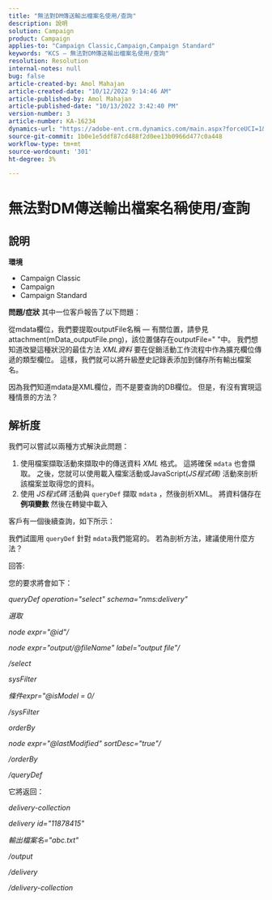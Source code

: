 ```yaml
---
title: "無法對DM傳送輸出檔案名使用/查詢"
description: 說明
solution: Campaign
product: Campaign
applies-to: "Campaign Classic,Campaign,Campaign Standard"
keywords: "KCS — 無法對DM傳送輸出檔案名使用/查詢"
resolution: Resolution
internal-notes: null
bug: false
article-created-by: Amol Mahajan
article-created-date: "10/12/2022 9:14:46 AM"
article-published-by: Amol Mahajan
article-published-date: "10/13/2022 3:42:40 PM"
version-number: 3
article-number: KA-16234
dynamics-url: "https://adobe-ent.crm.dynamics.com/main.aspx?forceUCI=1&pagetype=entityrecord&etn=knowledgearticle&id=9a86e74b-0e4a-ed11-bba1-000d3a31576b"
source-git-commit: 1b0e1e5ddf87cd488f2d0ee13b0966d477c0a448
workflow-type: tm+mt
source-wordcount: '301'
ht-degree: 3%

---
```


# 無法對DM傳送輸出檔案名稱使用/查詢

## 說明

<b>環境</b>
- Campaign Classic
- Campaign
- Campaign Standard

<b>問題/症狀</b>
其中一位客戶報告了以下問題：

從mdata欄位，我們要提取outputFile名稱 — 有關位置，請參見attachment(mData_outputFile.png)，該位置儲存在outputFile=&quot; &quot;中。 我們想知道改變這種狀況的最佳方法 *XML資料* 要在促銷活動工作流程中作為擴充欄位傳遞的類型欄位。 這樣，我們就可以將升級歷史記錄表添加到儲存所有輸出檔案名。

因為我們知道mdata是XML欄位，而不是要查詢的DB欄位。 但是，有沒有實現這種情景的方法？


## 解析度


我們可以嘗試以兩種方式解決此問題：

1. 使用檔案擷取活動來擷取中的傳送資料 *XML* 格式。 這將確保 `mdata` 也會擷取。 之後，您就可以使用載入檔案活動或JavaScript(*JS程式碼)* 活動來剖析該檔案並取得您的資料。
2. 使用 *JS程式碼* 活動與 `queryDef` 擷取 `mdata` ，然後剖析XML。 將資料儲存在 <b>例項變數</b> 然後在轉變中載入


客戶有一個後續查詢，如下所示：

我們試圖用 `queryDef` 針對 `mdata`我們能寫的。 若為剖析方法，建議使用什麼方法？

回答:

您的要求將會如下：

*queryDef operation=&quot;select&quot; schema=&quot;nms:delivery&quot;*

*選取*

*node expr=&quot;@id&quot;/*

*node expr=&quot;output/@fileName&quot; label=&quot;output file&quot;/*

*/select*

*sysFilter*

*條件expr=&quot;@isModel = 0/*

*/sysFilter*

*orderBy*

*node expr=&quot;@lastModified&quot; sortDesc=&quot;true&quot;/*

*/orderBy*

*/queryDef*



它將返回：

*delivery-collection*

*delivery id=&quot;11878415&quot;*

*輸出檔案名=&quot;abc.txt&quot;*

*/output*

*/delivery*

*/delivery-collection*
